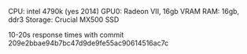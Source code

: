 CPU: intel 4790k (yes 2014)
GPU0: Radeon VII, 16gb VRAM
RAM: 16gb, ddr3
Storage: Crucial MX500 SSD

10-20s response times with commit 209e2bbae94b7bc47d9de9fe55ac90614516ac7c
 
